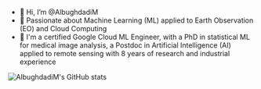- 👋 Hi, I’m @AlbughdadiM
- 👀 Passionate about Machine Learning (ML) applied to Earth Observation (EO) and Cloud Computing
- 🌱 I'm a certified Google Cloud ML Engineer, with a PhD in statistical ML for medical image analysis, a Postdoc in Artificial Intelligence (AI) applied
to remote sensing with 8 years of research and industrial experience

![AlbughdadiM's GitHub stats](https://github-readme-stats.vercel.app/api?username=AlbughdadiM&show_icons=true&theme=radical)
